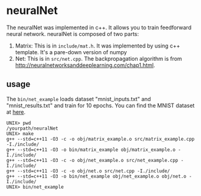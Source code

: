 # neuralNet
The neuralNet was implemented in c++. It allows you to train feedforward neural network. neuralNet is composed of two parts:
1. Matrix: This is in `include/mat.h`. It was implemented by using c++ template. It's a pare-down version of numpy
2. Net: This is in `src/net.cpp`. The backpropagation algorithm is from http://neuralnetworksanddeeplearning.com/chap1.html.


## usage
The `bin/net_example` loads dataset "mnist_inputs.txt" and "mnist_results.txt" and train for 10 epochs. You can find the MNIST dataset at [here](http://yann.lecun.com/exdb/mnist/).
```
UNIX> pwd
/yourpath/neuralNet
UNIX> make
g++ --std=c++11 -O3 -c -o obj/matrix_example.o src/matrix_example.cpp -I./include/
g++ --std=c++11 -O3 -o bin/matrix_example obj/matrix_example.o -I./include/
g++ --std=c++11 -O3 -c -o obj/net_example.o src/net_example.cpp -I./include/
g++ --std=c++11 -O3 -c -o obj/net.o src/net.cpp -I./include/
g++ --std=c++11 -O3 -o bin/net_example obj/net_example.o obj/net.o -I./include/
UNIX> bin/net_example 
```

